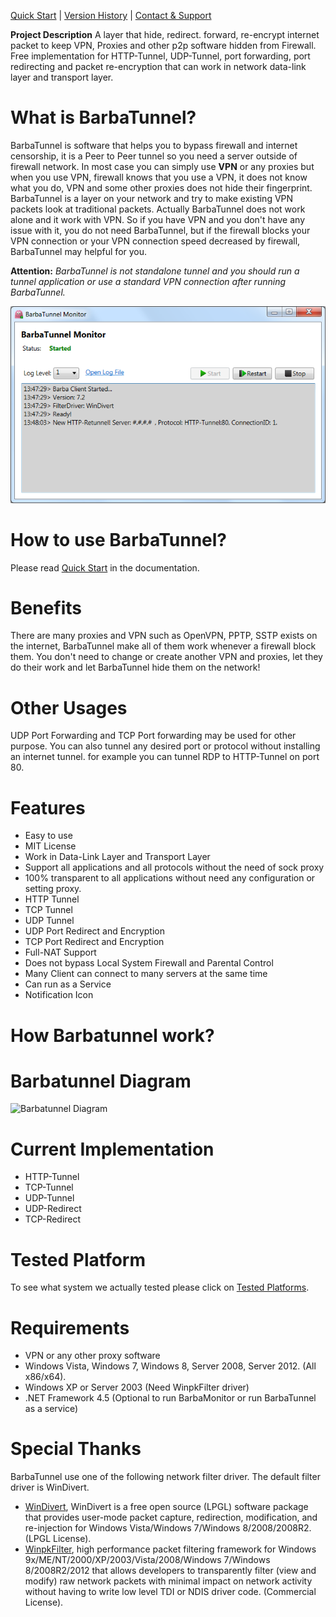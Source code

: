 [Quick Start](Quick-Start) | [Version History](Version-History) | [Contact & Support](http://barbatunnel.codeplex.com/discussions)

**Project Description**
A layer that hide, redirect. forward, re-encrypt internet packet to keep VPN, Proxies and other p2p software hidden from Firewall. Free implementation for HTTP-Tunnel, UDP-Tunnel, port forwarding, port redirecting and packet re-encryption that can work in network data-link layer and transport layer.

# What is BarbaTunnel?
BarbaTunnel is software that helps you to bypass firewall and internet censorship, it is a Peer to Peer tunnel so you need a server outside of firewall network. In most case you can simply use **VPN** or any proxies but when you use VPN, firewall knows that you use a VPN, it does not know what you do, VPN and some other proxies does not hide their fingerprint. BarbaTunnel is a layer on your network and try to make existing VPN packets look at traditional packets. Actually BarbaTunnel does not work alone and it work with VPN. So if you have VPN and you don't have any issue with it, you do not need BarbaTunnel, but if the firewall blocks your VPN connection or your VPN connection speed decreased by firewall, BarbaTunnel may helpful for you.

**Attention:** _BarbaTunnel is not standalone tunnel and you should run a tunnel application or use a standard VPN connection after running BarbaTunnel._

![BarbaTunnel Monitor](Home_BarbaTunnelMonitor.png)

# How to use BarbaTunnel?
Please read [Quick Start](Quick-Start) in the documentation.

# Benefits
There are many proxies and VPN such as OpenVPN, PPTP, SSTP exists on the internet, BarbaTunnel make all of them work whenever a firewall block them. You don't need to change or create another VPN and proxies, let they do their work and let BarbaTunnel hide them on the network!

# Other Usages
UDP Port Forwarding and TCP Port forwarding may be used for other purpose. You can also tunnel any desired port or protocol without installing an internet tunnel. for example you can tunnel RDP to HTTP-Tunnel on port 80.

# Features
* Easy to use
* MIT License
* Work in Data-Link Layer and Transport Layer
* Support all applications and all protocols without the need of sock proxy
* 100% transparent to all applications without need any configuration or setting proxy.
* HTTP Tunnel
* TCP Tunnel
* UDP Tunnel
* UDP Port Redirect and Encryption
* TCP Port Redirect and Encryption
* Full-NAT Support
* Does not bypass Local System Firewall and Parental Control
* Many Client can connect to many servers at the same time
* Can run as a Service
* Notification Icon

# How Barbatunnel work?

# Barbatunnel Diagram
![Barbatunnel Diagram](Home_304017)

# Current Implementation
* HTTP-Tunnel
* TCP-Tunnel
* UDP-Tunnel
* UDP-Redirect
* TCP-Redirect

# Tested Platform
To see what system we actually tested please click on [Tested Platforms](Tested-Platforms).

# Requirements
* VPN or any other proxy software
* Windows Vista, Windows 7, Windows 8, Server 2008, Server 2012. (All x86/x64).
* Windows XP or Server 2003 (Need WinpkFilter driver)
* .NET Framework 4.5 (Optional to run BarbaMonitor or run BarbaTunnel as a service)

# Special Thanks
BarbaTunnel use one of the following network filter driver. The default filter driver is WinDivert.
* [WinDivert](http://reqrypt.org/divert.html), WinDivert is a free open source (LPGL) software package that provides user-mode packet capture, redirection, modification, and re-injection for Windows Vista/Windows 7/Windows 8/2008/2008R2. (LPGL License).
* [WinpkFilter](http://www.ntkernel.com/?Products:Development_Toolkits:Windows_Packet_Filter_Kit), high performance packet filtering framework for Windows 9x/ME/NT/2000/XP/2003/Vista/2008/Windows 7/Windows 8/2008R2/2012 that allows developers to transparently filter (view and modify) raw network packets with minimal impact on network activity without having to write low level TDI or NDIS driver code. (Commercial License).